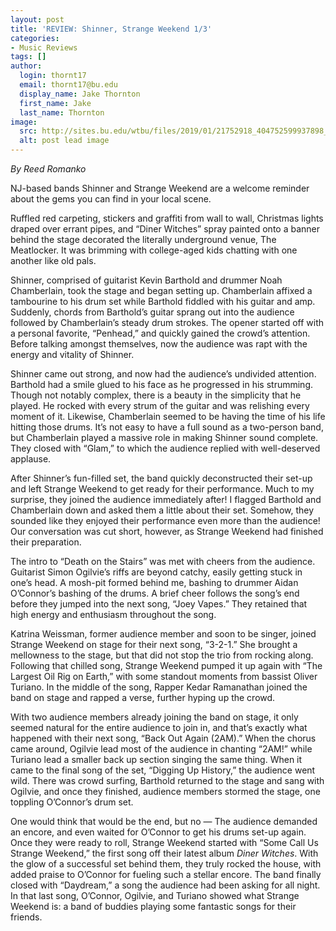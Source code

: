 ```yaml
---
layout: post
title: 'REVIEW: Shinner, Strange Weekend 1/3'
categories:
- Music Reviews
tags: []
author:
  login: thornt17
  email: thornt17@bu.edu
  display_name: Jake Thornton
  first_name: Jake
  last_name: Thornton
image:
  src: http://sites.bu.edu/wtbu/files/2019/01/21752918_404752599937898_1046658248796087408_o.jpg
  alt: post lead image
---
```


_By Reed Romanko_

NJ-based bands Shinner and Strange Weekend are a welcome reminder about the gems you can find in your local scene.

Ruffled red carpeting, stickers and graffiti from wall to wall, Christmas lights draped over errant pipes, and “Diner Witches” spray painted onto a banner behind the stage decorated the literally underground venue, The Meatlocker. It was brimming with college-aged kids chatting with one another like old pals.

Shinner, comprised of guitarist Kevin Barthold and drummer Noah Chamberlain, took the stage and began setting up. Chamberlain affixed a tambourine to his drum set while Barthold fiddled with his guitar and amp. Suddenly, chords from Barthold’s guitar sprang out into the audience followed by Chamberlain’s steady drum strokes. The opener started off with a personal favorite, “Penhead,” and quickly gained the crowd’s attention. Before talking amongst themselves, now the audience was rapt with the energy and vitality of Shinner.

Shinner came out strong, and now had the audience’s undivided attention. Barthold had a smile glued to his face as he progressed in his strumming. Though not notably complex, there is a beauty in the simplicity that he played. He rocked with every strum of the guitar and was relishing every moment of it. Likewise, Chamberlain seemed to be having the time of his life hitting those drums. It’s not easy to have a full sound as a two-person band, but Chamberlain played a massive role in making Shinner sound complete. They closed with “Glam,” to which the audience replied with well-deserved applause.

After Shinner’s fun-filled set, the band quickly deconstructed their set-up and left Strange Weekend to get ready for their performance. Much to my surprise, they joined the audience immediately after! I flagged Barthold and Chamberlain down and asked them a little about their set. Somehow, they sounded like they enjoyed their performance even more than the audience! Our conversation was cut short, however, as Strange Weekend had finished their preparation.

The intro to “Death on the Stairs” was met with cheers from the audience. Guitarist Simon Ogilvie’s riffs are beyond catchy, easily getting stuck in one’s head. A mosh-pit formed behind me, bashing to drummer Aidan O’Connor’s bashing of the drums. A brief cheer follows the song’s end before they jumped into the next song, “Joey Vapes.” They retained that high energy and enthusiasm throughout the song.

Katrina Weissman, former audience member and soon to be singer, joined Strange Weekend on stage for their next song, “3-2-1.” She brought a mellowness to the stage, but that did not stop the trio from rocking along. Following that chilled song, Strange Weekend pumped it up again with “The Largest Oil Rig on Earth,” with some standout moments from bassist Oliver Turiano. In the middle of the song, Rapper Kedar Ramanathan joined the band on stage and rapped a verse, further hyping up the crowd.

With two audience members already joining the band on stage, it only seemed natural for the entire audience to join in, and that’s exactly what happened with their next song, “Back Out Again (2AM).” When the chorus came around, Ogilvie lead most of the audience in chanting “2AM!” while Turiano lead a smaller back up section singing the same thing. When it came to the final song of the set, “Digging Up History,” the audience went wild. There was crowd surfing, Barthold returned to the stage and sang with Ogilvie, and once they finished, audience members stormed the stage, one toppling O’Connor’s drum set.

One would think that would be the end, but no — The audience demanded an encore, and even waited for O’Connor to get his drums set-up again. Once they were ready to roll, Strange Weekend started with “Some Call Us Strange Weekend,” the first song off their latest album _Diner Witches_. With the glow of a successful set behind them, they truly rocked the house, with added praise to O’Connor for fueling such a stellar encore. The band finally closed with “Daydream,” a song the audience had been asking for all night. In that last song, O’Connor, Ogilvie, and Turiano showed what Strange Weekend is: a band of buddies playing some fantastic songs for their friends.